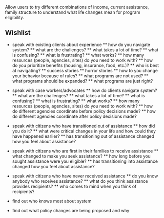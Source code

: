 Allow users to try different combinations of income, current assistance, family structure to understand what life changes mean for program eligibility.



## Wishlist
* speak with existing clients about experience
** how do you navigate system?
** what are the challenges?
** what takes a lot of time?
** what is confusing?
** what is frustrating?
** what works?
** how many resources (people, agencies, sites) do you need to work with?
** how do you prioritize benefits (housing, insurance, food, etc.)?
** who is best at navigating?
** success stories
** horror stories
** how to you change your behavior because of rules?
** what programs are not used?
** what programs should be expanded?
** what programs are just right?



* speak with case workers/advocates
** how do clients navigate system?
** what are the challenges?
** what takes a lot of time?
** what is confusing?
** what is frustrating?
** what works?
** how many resources (people, agencies, sites) do you need to work with?
** how do different agencies coordinate before policy decisions made?
** how do different agencies coordinate after policy decisions made?


* speak with citizens who have transitioned out of assistance
** how did you do it?
** what were critical changes in your life and how could they have happened earlier?
** has transitioning out of assistance changed how you feel about assistance?

* speak with citizens who are first in their families to receive assistance
** what changed to make you seek assistance?
** how long before you sought assistance were you eligible?
** has transitioning into assistance changed how you feel about assistance?


* speak with citizens who have never received assistance
** do you know anybody who receives assistance?
** what do you think assistance provides recipients?
** who comes to mind when you think of recipients?




* find out who knows most about system
* find out what policy changes are being proposed and why
